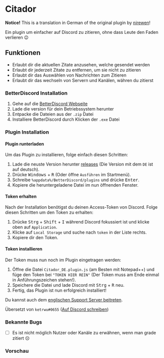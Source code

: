 # Citador

**Notice!** This is a translation in German of the original plugin by [nirewen](https://github.com/nirewen/Citador)!

Ein plugin um einfacher auf Discord zu zitieren, ohne dass Leute den Faden verlieren :wink:

## Funktionen
- Erlaubt dir die aktuellen Zitate anzusehen, welche gesendet werden
- Erlaubt dir jederzeit Zitate zu entfernen, um sie nicht zu zitieren
- Erlaubt dir das Auswählen von Nachrichten zum Zitieren
- Erlaubt dir das wechseln von Servern und Kanälen, währen du zitierst

### BetterDiscord Installation

1. Gehe auf die [BetterDiscord Webseite](http://betterdiscord.net)
2. Lade die version für dein Betriebssystem herunter
3. Entpacke die Dateien aus der `.zip` Datei
4. Installiere BetterDiscord durch Klicken der `.exe` Datei

### Plugin Installation

#### Plugin runterladen
Um das Plugin zu installieren, folge einfach diesen Schritten:

1. Lade die neuste Version herunter [releases](https://github.com/KennethWussmann/Citador/releases) (Die Version mit dem `DE` ist auf deutsch).
2. Drücke <kbd>Windows</kbd> + <kbd>R</kbd> (Oder öffne `Ausführen` im Startmenü).
3. Schreibe `%appdata%/BetterDiscord/plugins` und drücke <kbd>Enter</kbd>.
4. Kopiere die heruntergeladene Datei im nun öffnenden Fenster.

#### Token erhalten
Nach der Installation benötigst du deinen Access-Token von Discord. Folge diesen Schritten um den Token zu erhalten:

1. Drücke <kbd>Strg</kbd> + <kbd>Shift</kbd> + <kbd>I</kbd> während Discord fokussiert ist und klicke oben auf `Application`.
2. Klicke auf `Local Storage` und suche nach `token` in der Liste rechts.
3. Kopiere dir den Token.

#### Token installieren
Der Token muss nun noch im Plugin eingetragen werden:

1. Öffne die Datei `Citador_DE.plugin.js` (am Besten mit Notepad++) und füge den Token bei `"TOKEN HIER REIN"` (Der Token muss am Ende einmal in Anführungszeichen stehen!).
2. Speichere die Datei und lade Discord mit <kbd>Strg</kbd> + <kbd>R</kbd> neu.
3. Fertig, das Plugin ist nun erfolgreich installiert!

Du kannst auch dem [englischen Support Server beitreten](https://discord.gg/tQrdqKG).

Übersetzt von `ketrwu#0655` ([Auf Discord schreiben](https://discrd.me))

### Bekannte Bugs
- [ ] Es ist nicht möglich Nutzer oder Kanäle zu erwähnen, wenn man grade zitiert ☹

### Vorschau
